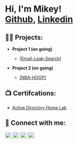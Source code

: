 <h1>Hi, I'm Mikey! <br/><a href="https://github.com/MikeyAref01">Github</a>, <a href="https://www.linkedin.com/in/mikey-arefayne-02019a228/">Linkedin</a></h1>

<h2>👨‍💻 Projects: </h2>

- <b> Project 1 (on going) </b>

  - [[Email-Leak-Search](https://github.com/MikeyAref01/Email-Leak-Search)]

- <b> Project 2 (on going) </b>
  - [[NBA-HOOP]](https://github.com/MikeyAref01/NBA-HOOP)

<h2>📺 Certifcations: </h2>

- [Active Diroctory Home Lab](...)


<h2> 🤳 Connect with me:</h2>

[<img align="left" alt="JoshMadakor | YouTube" width="22px" src="https://cdn.jsdelivr.net/npm/simple-icons@v3/icons/youtube.svg" />][youtube]
[<img align="left" alt="JoshMadakor | Twitter" width="22px" src="https://cdn.jsdelivr.net/npm/simple-icons@v3/icons/twitter.svg" />][twitter]
[<img align="left" alt="JoshMadakor | LinkedIn" width="22px" src="https://cdn.jsdelivr.net/npm/simple-icons@v3/icons/linkedin.svg" />][linkedin]
[<img align="left" alt="JoshMadakor | Instagram" width="22px" src="https://cdn.jsdelivr.net/npm/simple-icons@v3/icons/instagram.svg" />][instagram]

[twitter]: ...
[youtube]:...
[instagram]: ...
[linkedin]: ....

<!--
**joshmadakor1/joshmadakor1** is a ✨ _special_ ✨ repository because its `README.md` (this file) appears on your GitHub profile.

Here are some ideas to get you started:

- 🔭 I’m currently working on ...
- 🌱 I’m currently learning ...
- 👯 I’m looking to collaborate on ...
- 🤔 I’m looking for help with ...
- 💬 Ask me about ...
- 📫 How to reach me: ...
- 😄 Pronouns: ...
- ⚡ Fun fact: ...
-->

